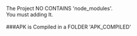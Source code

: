 The Project NO CONTAINS 'node_modules'.
<br/>
You must adding It.
<br/>
<br/>
###APK is Compiled in a FOLDER 'APK_COMPILED' 
